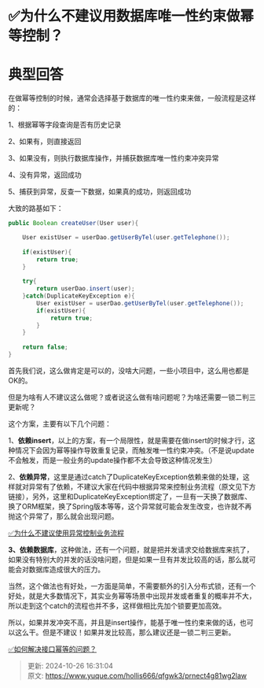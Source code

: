 # ✅为什么不建议用数据库唯一性约束做幂等控制？

# 典型回答


在做幂等控制的时候，通常会选择基于数据库的唯一性约束来做，一般流程是这样的：



1、根据幂等字段查询是否有历史记录

2、如果有，则直接返回

3、如果没有，则执行数据库操作，并捕获数据库唯一性约束冲突异常

4、没有异常，返回成功

5、捕获到异常，反查一下数据，如果真的成功，则返回成功



大致的路基如下：

```java
public Boolean createUser(User user){

    User existUser = userDao.getUserByTel(user.getTelephone());
    
    if(existUser){
        return true;
    }
    
    try{
        return userDao.insert(user);
    }catch(DuplicateKeyException e){
        User existUser = userDao.getUserByTel(user.getTelephone());
        if(existUser){
            return true;
        }
    }
    
    return false;
}
```



首先我们说，这么做肯定是可以的，没啥大问题，一些小项目中，这么用也都是OK的。



但是为啥有人不建议这么做呢？或者说这么做有啥问题呢？为啥还需要一锁二判三更新呢？



这个方案，主要有以下几个问题：



1、**依赖insert**，以上的方案，有一个局限性，就是需要在做insert的时候才行，这种情况下会因为幂等操作导致重复记录，而触发唯一性约束冲突。（不是说update不会触发，而是一般业务的update操作都不太会导致这种情况发生）

2、**依赖异常**，这里是通过catch了DuplicateKeyException依赖来做的处理，这样就对异常有了依赖，不建议大家在代码中根据异常来控制业务流程（原文见下方链接），另外，这里和DuplicateKeyException绑定了，一旦有一天换了数据库、换了ORM框架，换了Spring版本等等，这个异常就可能会发生改变，也许就不再抛这个异常了，那么就会出现问题。



[✅为什么不建议使用异常控制业务流程](https://www.yuque.com/hollis666/qfgwk3/kgodgo19faudkgt2)



**3、依赖数据库**，这种做法，还有一个问题，就是把并发请求交给数据库来抗了，如果没有特别大的并发的话没啥问题，但是如果一旦有并发比较高的话，那么就可能会对数据库造成很大的压力。



当然，这个做法也有好处，一方面是简单，不需要额外的引入分布式锁，还有一个好处，就是大多数情况下，其实业务幂等场景中出现并发或者重复的概率并不大，所以走到这个catch的流程也并不多，这样做相比先加个锁要更加高效。



所以，如果并发冲突不高，并且是insert操作，能基于唯一性约束来做的话，也可以这么干。但是不建议！如果并发比较高，那么建议还是一锁二判三更新。



[✅如何解决接口幂等的问题？](https://www.yuque.com/hollis666/qfgwk3/gz2qwl)



> 更新: 2024-10-26 16:31:04  
> 原文: <https://www.yuque.com/hollis666/qfgwk3/prnect4g81wg2law>
